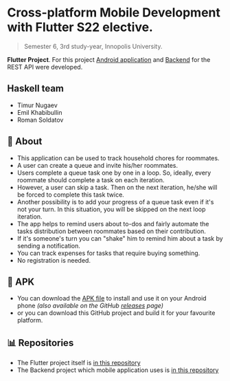# Cross-platform Mobile Development with Flutter S22 elective.

> Semester 6, 3rd study-year, Innopolis University.

**Flutter Project**. For this project [Android application](https://github.com/InnoQueue/Mobile) and [Backend](https://github.com/InnoQueue/Backend) for the REST API were developed.

## **Haskell** team
- Timur Nugaev
- Emil Khabibullin
- Roman Soldatov

## 📌 About
- This application can be used to track household chores for roommates.
- A user can create a queue and invite his/her roommates.
- Users complete a queue task one by one in a loop. So, ideally, every roommate should complete a task on each iteration.
- However, a user can skip a task. Then on the next iteration, he/she will be forced to complete this task twice.
- Another possibility is to add your progress of a queue task even if it's not your turn. In this situation, you will be skipped on the next loop iteration.
- The app helps to remind users about to-dos and fairly automate the tasks distribution between roommates based on their contribution.
- If it's someone's turn you can "shake" him to remind him about a task by sending a notification.
- You can track expenses for tasks that require buying something.
- No registration is needed.

## 📲 APK
- You can download the [APK file](https://github.com/InnoQueue/README/blob/main/app-release.apk) to install and use it on your Android phone *(also available on the GitHub [releases](https://github.com/InnoQueue/Mobile/releases/tag/v1.0.0) page)*
- or you can download this GitHub project and build it for your favourite platform.

## 📊 Repositories
- The Flutter project itself is [in this repository](https://github.com/InnoQueue/Mobile)
- The Backend project which mobile application uses is [in this repository](https://github.com/InnoQueue/Backend)
